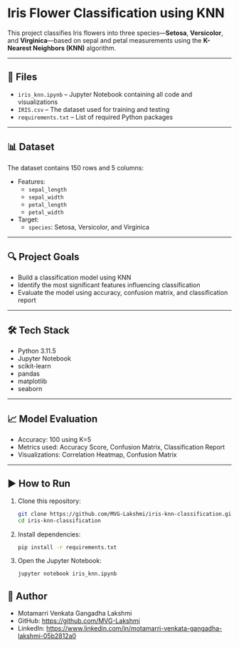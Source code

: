 # Iris Flower Classification using KNN

This project classifies Iris flowers into three species—**Setosa**, **Versicolor**, and **Virginica**—based on sepal and petal measurements using the **K-Nearest Neighbors (KNN)** algorithm.

---

## 📁 Files

- `iris_knn.ipynb` – Jupyter Notebook containing all code and visualizations
- `IRIS.csv` – The dataset used for training and testing
- `requirements.txt` – List of required Python packages

---

## 📊 Dataset

The dataset contains 150 rows and 5 columns:

- Features:
  - `sepal_length`
  - `sepal_width`
  - `petal_length`
  - `petal_width`
- Target:
  - `species`: Setosa, Versicolor, and Virginica

---

## 🔍 Project Goals

- Build a classification model using KNN
- Identify the most significant features influencing classification
- Evaluate the model using accuracy, confusion matrix, and classification report

---

## 🛠️ Tech Stack

- Python 3.11.5
- Jupyter Notebook
- scikit-learn
- pandas
- matplotlib
- seaborn

---

## 📈 Model Evaluation

- Accuracy: 100 using K=5
- Metrics used: Accuracy Score, Confusion Matrix, Classification Report
- Visualizations: Correlation Heatmap, Confusion Matrix

---

## ▶️ How to Run

1. Clone this repository:
   ```bash
   git clone https://github.com/MVG-Lakshmi/iris-knn-classification.git
   cd iris-knn-classification

2. Install dependencies:
   ```bash
   pip install -r requirements.txt

3. Open the Jupyter Notebook:
   ```bash
   jupyter notebook iris_knn.ipynb

## 📌 Author

- Motamarri Venkata Gangadha Lakshmi 
- GitHub: https://github.com/MVG-Lakshmi
- LinkedIn: https://www.linkedin.com/in/motamarri-venkata-gangadha-lakshmi-05b2812a0

